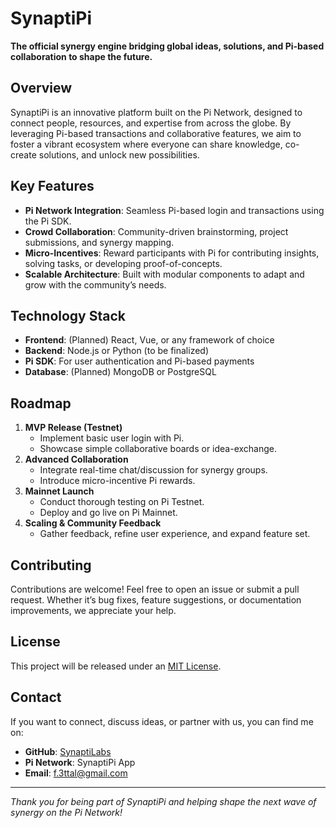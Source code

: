 # SynaptiPi

**The official synergy engine bridging global ideas, solutions, 
and Pi-based collaboration to shape the future.**

## Overview
SynaptiPi is an innovative platform built on the Pi Network, 
designed to connect people, resources, and expertise from 
across the globe. By leveraging Pi-based transactions and 
collaborative features, we aim to foster a vibrant ecosystem 
where everyone can share knowledge, co-create solutions, 
and unlock new possibilities.

## Key Features
- **Pi Network Integration**: Seamless Pi-based login 
  and transactions using the Pi SDK.
- **Crowd Collaboration**: Community-driven brainstorming, 
  project submissions, and synergy mapping.
- **Micro-Incentives**: Reward participants with Pi 
  for contributing insights, solving tasks, or developing 
  proof-of-concepts.
- **Scalable Architecture**: Built with modular components 
  to adapt and grow with the community’s needs.

## Technology Stack
- **Frontend**: (Planned) React, Vue, or any framework of choice
- **Backend**: Node.js or Python (to be finalized)
- **Pi SDK**: For user authentication and Pi-based payments
- **Database**: (Planned) MongoDB or PostgreSQL

## Roadmap
1. **MVP Release (Testnet)**  
   - Implement basic user login with Pi.
   - Showcase simple collaborative boards or idea-exchange.
2. **Advanced Collaboration**  
   - Integrate real-time chat/discussion for synergy groups.
   - Introduce micro-incentive Pi rewards.
3. **Mainnet Launch**  
   - Conduct thorough testing on Pi Testnet.
   - Deploy and go live on Pi Mainnet.
4. **Scaling & Community Feedback**  
   - Gather feedback, refine user experience, 
     and expand feature set.

## Contributing
Contributions are welcome! Feel free to open an issue 
or submit a pull request. Whether it’s bug fixes, 
feature suggestions, or documentation improvements, 
we appreciate your help.

## License
This project will be released under an [MIT License](LICENSE).

## Contact
If you want to connect, discuss ideas, or partner with us, 
you can find me on:
- **GitHub**: [SynaptiLabs](https://github.com/SynaptiLabs)
- **Pi Network**: SynaptiPi App
- **Email**: f.3ttal@gmail.com

---

*Thank you for being part of SynaptiPi and 
helping shape the next wave of synergy on the Pi Network!*
